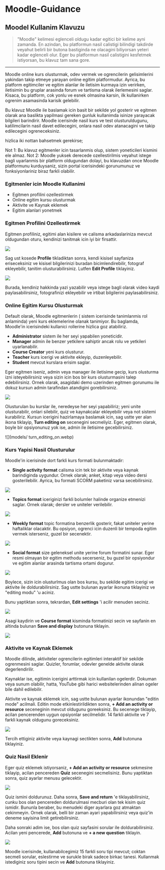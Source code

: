 # Moodle-Guidance

## Moodel Kullanim Klavuzu

> "Moodle" kelimesi eglenceli oldugu kadar egitici bir kelime ayni zamanda. En azindan, bu platformun nasil calistigi bilindigi takdirde veyahut belirli bir butona bastiginda ne olacagini biliyorsan yeteri kadar eglenceli olur. Eger bu platformun nasil calistigini kesfetmek istiyorsan, bu klavuz tam sana gore.

---

Moodle online kurs olusturmak, odev vermek ve ogrencilerin gelisimlerini yakindan takip etmeye yarayan online egitim platformudur. Ayrica, bu platform egitimciler ve egitim alanlar ile iletisim kurmaya izin verirken, iletisimin bu gruplar arasinda forum ve tartisma olarak ilerlemesini saglar. Kisaca, bu platform, cok yonlu ve esnek olmasina karsin, ilk kullanirken ogrenim asamasinda karisik gelebilir.

Bu klavuz Moodle ile baslamak icin basit bir sekilde yol gosterir ve egitmen olarak ana baslikta yapilmasi gereken gunluk kullanimda isinize yarayacak bilgileri barindirir. Moodle icerisinde nasil kurs ve test olusturuldugunu, katilimcilarin nasil davet edilecegini, onlara nasil odev atanacagini ve takip edilecegini ogreneceksiniz.

hizlica iki nottan bahsetmek gerekirse;

Not 1: Bu klavuz egitmenler icin tasarlanmis olup, sistem yoneticileri kismini ele almaz.
Not 2: Moodle yuksek derecede ozellestirilmis veyahut istege bagli uyarlanmis bir platform oldugundan dolayi, bu klavuzdan once Moodle platformunu kurduysaniz, sizin portal icerisindeki gorunumunuz ve fonksiyonlariniz biraz farkli olabilir.

### Egitmenler icin Moodle Kullanimi

* Egitmen profilini ozellestirmek
* Online egitim kursu olusturmak
* Aktivite ve Kaynak eklemek
* Egitim alanlari yonetmek

### Egitmen Profilini Ozellestirmek

Egitmen profiliniz, egitimi alan kisilere ve calisma arkadaslariniza mevcut oldugundan oturu, kendinizi tanitmak icin iyi bir firsattir.

![](models/teacher_profile.webp)

Sag ust kosede **Profile** tikladiktan sonra, kendi kisisel sayfaniza eriseceksiniz ve kisisel bilgilerinizi buradan bicimlendirebilir, fotograf ekleyebilir, tanitim olusturabilirsiniz. Lutfen **Edit Profile** tiklayiniz.

![](models/editing_teacher_profile.webp)

Burada, kendiniz hakkinda yazi yazabilir veya istege bagli olarak video kaydi paylasabilirsiniz, fotografinizi ekleyebilir ve irtibat bilgilerini paylasabilirsiniz.

### Online Egitim Kursu Olusturmak

Default olarak, Moodle egitmenlerin ( sistem icerisinde tanimlanmis rol anlaminda) yeni kurs eklemelerine olanak tanimiyor. Bu baglamda, Moodle'in icerisindeki kullanici rollerine hizlica goz atabiliriz.

- **Administrator** sistem ile her seyi yapabilen yoneticidir.
- **Manager** admin ile benzer yetkilere sahiptir ancak rolu ve yetkileri uyarlanabilir.
- **Course Creator** yeni kurs olusturur.
- **Teacher** kurs icerigi ve aktivite ekleyip, duzenleyebilir.
- **Student** mevcut kurslara erisim saglar.

Eger egitmen iseniz, admin veya manager ile iletisime gecip, kurs olusturma izni isteyebilirsiniz veya sizin icin bos bir kurs olusturmasini talep edebilirsiniz. Ornek olarak, asagidaki demo uzerinden egitmen gorunumu ile dokuz kursun admin tarafindan atandigini gorebilirsiniz.

![](models/course_overview.webp)

Olusturulan bu kurslar ile, neredeyse her seyi yapabiliriz; yeni unite olusturabilir, onlari silebilir, quiz ve kaynakcalar ekleyebilir veya not sistemi kurabiliriz. Kursun icerigini hazirlamaya baslamak icin, sag ustte yer alan ikona tiklayip, **Turn editing on** secenegini secmeliyiz. Eger, egitmen olarak, boyle bir opsiyonunuz yok ise, admin ile iletisime gecebilirsiniz.

![](models/ turn_editing_on.webp)

### Kurs Yapisi Nasil Olusturulur

Moodle'in icerisinde dort farkli kurs formati bulunmaktadir:

- **Single activity format** calisma icin tek bir aktivite veya kaynak barindiginda uygundur. Ornek olarak; anket, kitap veya video dersi gosterilebilir. Ayrica, bu formati SCORM paketiniz varsa secebilirsiniz.

![](models/single_activity_format.webp)

- **Topics format** iceriginizi farkli bolumler halinde organize etmenizi saglar. Ornek olarak; dersler ve uniteler verilebilir.

![](models/topics_format.webp)

- **Weekly format** topic formatina benzerlik gosterir, fakat uniteler yerine haftaliklar olacaktir. Bu opsiyon, ogrenci icin duzenli bir tempoda egitim vermek isterseniz, guzel bir secenektir.

![](models/weekly_format.webp)

- **Social format** size geleneksel unite yerine forum formatini sunar. Eger resmi olmayan bir egitim methodu secerseniz, bu guzel bir opsiyondur ve egitim alanlar arasinda tartisma ortami dogurur.

![](models/social_format.webp)

Boylece, sizin icin olusturlmus olan bos kursu, bu sekilde egitim icerigi ve aktivite ile doldurabilirsiniz. Sag ustte bulunan ayarlar ikonuna tiklayiniz ve "editing modu" 'u aciniz.

Bunu yaptiktan sonra, tekrardan, **Edit settings** 'i acilir menuden seciniz.

![](models/edit_course_settings.webp)

Asagi kaydirin ve **Course format** kisminda formatinizi secin ve sayfanin en altinda bulunan **Save and display** butonuna tiklayin.

![](models/choosing_course_format.webp)

### Aktivite ve Kaynak Eklemek

Moodle dilinde, aktiviteler ogrencilerin egitimleri interaktif bir sekilde ogrenmesini saglar. Quizler, forumlar, odevler genelde aktivite olarak degerlendirilir.

Kaynaklar ise, egitimin icerigini arttirmak icin kullanilan ogelerdir. Dokuman veya sunum olabilir, hatta, YouTube gibi harici websitelerinden alinan ogeler bile dahil edilebilir.

Aktivite ve kaynak eklemek icin, sag ustte bulunan ayarlar ikonundan "editin mode" acilmali. Editin mode etkinlestirildikten sonra, **+ Add an activity or resource** seceneginin mevcut oldugunu goreeksiniz. Bu secenege tiklayip, acilan pencerenden uygun opsiyonlar secilmelidir. 14 farkli aktivite ve 7 farkli kaynak oldugunu goreceksiniz.

![](models/adding_activity_resource.gif)

Tercih ettiginiz aktivite veya kaynagi sectikten sonra, **Add** butonuna tiklayiniz.

### Quiz Nasil Eklenir

Eger quiz eklemek istiyorsaniz, **+ Add an activity or resource** sekmesine tiklayip, acilan pencereden **Quiz** secenegini secmelisiniz. Bunu yaptiktan sonra, quiz ayarlar menusu gelecektir.

![](models/quiz_editing_menu.webp)

Quiz ismini doldurunuz. Daha sonra, **Save and return** 'e tiklayabilirsiniz, cunku bos olan pencereden doldurulmasi mecburi olan tek kisim quiz ismidir. Bununla beraber, bu menudeki diger ayarlara goz atmaktan cekinmeyin. Ornek olarak, belli bir zaman ayari yapabilirsiniz veya quiz'in deneme sayisina limit getirebilirsiniz.

Daha sonraki adim ise, bos olan quiz sayfasini sorular ile doldurabilirsiniz. Acilan yeni pencerede, **Add** butonuna ve **+ a new question** tiklayin.

![](models/adding_questions.gif)

Moodle icerisinde, kullanabilcegimiz 15 farkli soru tipi mevcut; coktan secmeli sorular, eslestirme ve surukle birak sadece birkac tanesi. Kullanmak istediginiz soru tipini secin ve **Add** butonuna tiklayiniz. 

